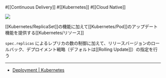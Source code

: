 #[[Continuous Delivery]] #[[Kubernetes]] #[[Cloud Native]]

![](https://github.com/kubernetes/community/raw/master/icons/png/resources/labeled/deploy-128.png)

[[Kubernetes/ReplicaSet]]の機能に加えて[[Kubernetes/Pod]]のアップデート機能を提供する[[Kubernetes/リソース]]

`spec.replicas` によるレプリカの数の制御に加えて、リリースバージョンのロールバック、デプロイメント戦略（デフォルトは[[Rolling Update]]）の指定を行う

---

- [Deployment | Kubernetes](https://kubernetes.io/ja/docs/concepts/workloads/controllers/deployment/)